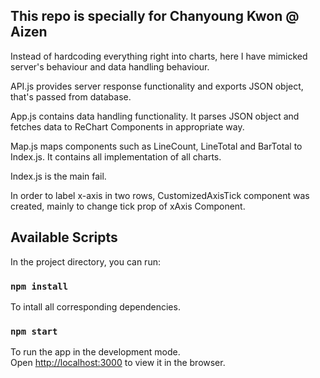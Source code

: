 ## This repo is specially for Chanyoung Kwon @ Aizen

Instead of hardcoding everything right into charts, here I have mimicked server's behaviour and data handling behaviour.

API.js provides server response functionality and exports JSON object, that's passed from database.

App.js contains data handling functionality. It parses JSON object and fetches data to ReChart Components in appropriate way.

Map.js maps components such as LineCount, LineTotal and BarTotal to Index.js. It contains all implementation of all charts.

Index.js is the main fail.

In order to label x-axis in two rows, CustomizedAxisTick component was created, mainly to change tick prop of xAxis Component.

## Available Scripts

In the project directory, you can run:
### `npm install`

To intall all corresponding dependencies.

### `npm start`

To run the app in the development mode.<br>
Open [http://localhost:3000](http://localhost:3000) to view it in the browser.
